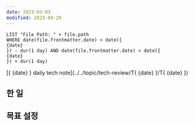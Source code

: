 ```yaml
---
date: 2023-03-03
modified: 2023-04-29
---
```


```dataview
LIST "File Path: " + file.path
WHERE date(file.frontmatter.date) > date({
{date}
}) - dur(1 day) AND date(file.frontmatter.date) < date({
{date}
}) + dur(1 day)
```

[{
{date}
} daily tech note](../../topic/tech-review/T{
{date}
}/T{
{date}
})

## 한 일

## 목표 설정
